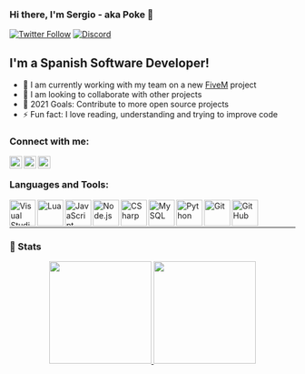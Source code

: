 ### Hi there, I'm Sergio - aka Poke 👋

[![Twitter Follow](https://img.shields.io/twitter/follow/PokeSerGG?color=1DA1F2&logo=twitter&style=for-the-badge)](https://twitter.com/intent/follow?original_referer=https%3A%2F%2Fgithub.com%2FPokeSer&screen_name=PokeSerGG)
[![Discord](https://img.shields.io/badge/Discord-Poke%234935-7289DA?logo=discord&style=for-the-badge)](https://discordapp.com/users/296733948619390980)

## I'm a Spanish Software Developer!

- 🌱 I am currently working with my team on a new [FiveM](https://github.com/citizenfx/fivem) project
- 👯 I am looking to collaborate with other projects
- 🥅 2021 Goals: Contribute to more open source projects
- ⚡ Fun fact: I love reading, understanding and trying to improve code

### Connect with me:

[<img align="left" alt="PokeSer | YouTube" width="22px" src="https://cdn.jsdelivr.net/npm/simple-icons@v3/icons/youtube.svg" />][youtube]
[<img align="left" alt="PokeSer | Twitter" width="22px" src="https://cdn.jsdelivr.net/npm/simple-icons@v3/icons/twitter.svg" />][twitter]
[<img align="left" alt="PokeSer | Instagram" width="22px" src="https://cdn.jsdelivr.net/npm/simple-icons@v3/icons/instagram.svg" />][instagram]

<br />

### Languages and Tools:

[<img align="left" alt="Visual Studio Code" width="46px" src="https://img.shields.io/badge/-Visual_Studio_Code-05122A?&logo=visual-studio-code" />][devrepositories]
[<img align="left" alt="Lua" width="46px" src="https://img.shields.io/badge/-Lua-05122A?&logo=lua" />][devrepositories]
[<img align="left" alt="JavaScript" width="46px" src="https://img.shields.io/badge/-JavaScript-05122A?&logo=JavaScript" />][devrepositories]
[<img align="left" alt="Node.js" width="46px" src="https://img.shields.io/badge/-Node.js-05122A?&logo=node.js" />][devrepositories]
[<img align="left" alt="CSharp" width="46px" src="https://img.shields.io/badge/-csharp-05122A?&logo=csharp" />][devrepositories]
[<img align="left" alt="MySQL" width="46px" src="https://img.shields.io/badge/-mysql-05122A?&logo=mysql" />][devrepositories]
[<img align="left" alt="Python" width="46px" src="https://img.shields.io/badge/-python-05122A?&logo=python" />][devrepositories]
[<img align="left" alt="Git" width="46px" src="https://img.shields.io/badge/-git-05122A?&logo=git" />][devrepositories]
[<img align="left" alt="GitHub" width="46px" src="https://img.shields.io/badge/-github-05122A?&logo=github" />][devrepositories]

<br />
<br />

---

### 📕 Stats

<p align="center">
<a href="https://github.com/PokeSer">
  <img height="180em" src="https://github-readme-stats-eight-theta.vercel.app/api?username=PokeSer&show_icons=true&theme=algolia&include_all_commits=true&count_private=true"/>
  <img height="180em" src="https://github-readme-stats-eight-theta.vercel.app/api/top-langs/?username=PokeSer&layout=compact&langs_count=8&theme=algolia"/>
</a>
</p>

[devrepositories]: https://github.com/PokeSer?tab=repositories
[twitter]: https://twitter.com/PokeSerGG
[youtube]: https://youtube.com/PokeSer
[instagram]: https://instagram.com/PokeSerGG
